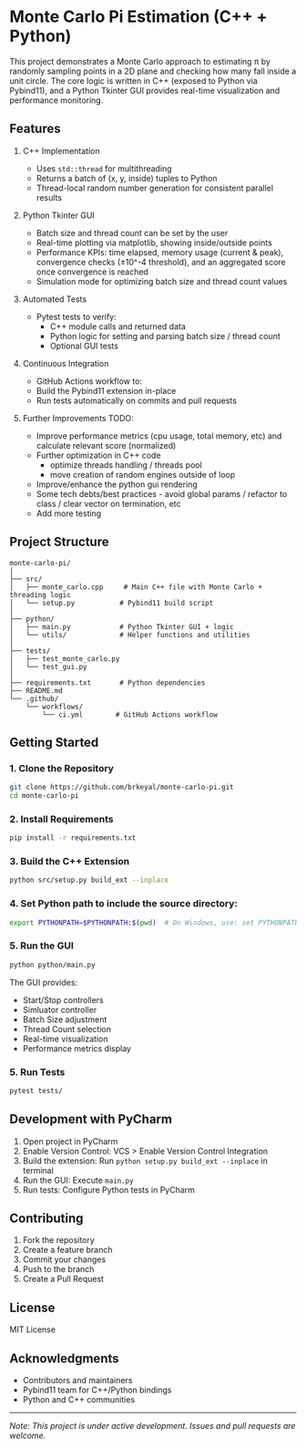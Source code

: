 # Monte Carlo Pi Estimation (C++ + Python)

This project demonstrates a Monte Carlo approach to estimating π by randomly sampling points in a 2D plane and checking how many fall inside a unit circle. The core logic is written in C++ (exposed to Python via Pybind11), and a Python Tkinter GUI provides real-time visualization and performance monitoring.

## Features

1. C++ Implementation
   - Uses `std::thread` for multithreading
   - Returns a batch of (x, y, inside) tuples to Python
   - Thread-local random number generation for consistent parallel results

2. Python Tkinter GUI
   - Batch size and thread count can be set by the user
   - Real-time plotting via matplotlib, showing inside/outside points
   - Performance KPIs: time elapsed, memory usage (current & peak), convergence checks (±10^-4 threshold), and an aggregated score once convergence is reached
   - Simulation mode for optimizing batch size and thread count values

3. Automated Tests
   - Pytest tests to verify:
     - C++ module calls and returned data
     - Python logic for setting and parsing batch size / thread count
     - Optional GUI tests

4. Continuous Integration
   - GitHub Actions workflow to:
   - Build the Pybind11 extension in-place
   - Run tests automatically on commits and pull requests

5. Further Improvements TODO:
   - Improve performance metrics (cpu usage, total memory, etc) and calculate relevant score (normalized)
   - Further optimization in C++ code
      - optimize threads handling / threads pool
      - move creation of random engines outside of loop
   - Improve/enhance the python gui rendering
   - Some tech debts/best practices - avoid global params / refactor to class / clear vector on termination, etc
   - Add more testing

  

## Project Structure
```
monte-carlo-pi/
│
├── src/
│   ├── monte_carlo.cpp     # Main C++ file with Monte Carlo + threading logic
│   └── setup.py           # Pybind11 build script
│
├── python/
│   ├── main.py            # Python Tkinter GUI + logic
│   └── utils/             # Helper functions and utilities
│
├── tests/
│   ├── test_monte_carlo.py
│   └── test_gui.py
│
├── requirements.txt       # Python dependencies
├── README.md
└── .github/
    └── workflows/
        └── ci.yml        # GitHub Actions workflow
```

## Getting Started

### 1. Clone the Repository
```bash
git clone https://github.com/brkeyal/monte-carlo-pi.git
cd monte-carlo-pi
```
### 2. Install Requirements
```bash
pip install -r requirements.txt
```

### 3. Build the C++ Extension
```bash
python src/setup.py build_ext --inplace
```

### 4. Set Python path to include the source directory:
```bash
export PYTHONPATH=$PYTHONPATH:$(pwd)  # On Windows, use: set PYTHONPATH=%PYTHONPATH%;%cd%
```

### 5. Run the GUI
```bash
python python/main.py
```

The GUI provides:
- Start/Stop controllers
- Simluator controller
- Batch Size adjustment
- Thread Count selection
- Real-time visualization
- Performance metrics display

### 5. Run Tests
```bash
pytest tests/
```

## Development with PyCharm

1. Open project in PyCharm
2. Enable Version Control: VCS > Enable Version Control Integration
3. Build the extension: Run `python setup.py build_ext --inplace` in terminal
4. Run the GUI: Execute `main.py`
5. Run tests: Configure Python tests in PyCharm

## Contributing

1. Fork the repository
2. Create a feature branch
3. Commit your changes
4. Push to the branch
5. Create a Pull Request

## License

MIT License

## Acknowledgments

- Contributors and maintainers
- Pybind11 team for C++/Python bindings
- Python and C++ communities

---
*Note: This project is under active development. Issues and pull requests are welcome.*
